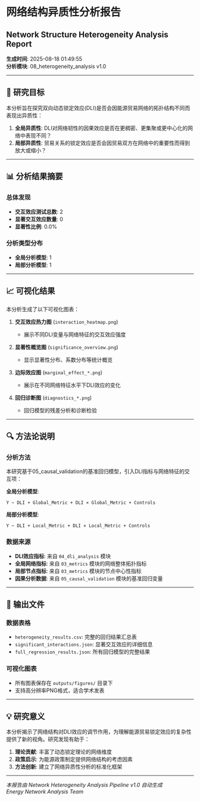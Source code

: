# 网络结构异质性分析报告
## Network Structure Heterogeneity Analysis Report

**生成时间**: 2025-08-18 01:49:55  
**分析模块**: 08_heterogeneity_analysis v1.0

---

## 🎯 研究目标

本分析旨在探究双向动态锁定效应(DLI)是否会因能源贸易网络的拓扑结构不同而表现出异质性：

1. **全局异质性**: DLI对网络韧性的因果效应是否在更稠密、更集聚或更中心化的网络中表现不同？
2. **局部异质性**: 贸易关系的锁定效应是否会因贸易双方在网络中的重要性而得到放大或缩小？

---

## 📊 分析结果摘要

### 总体发现

- **交互效应测试总数**: 2
- **显著交互效应数量**: 0
- **显著性比例**: 0.0%

### 分析类型分布

- **全局分析模型**: 1
- **局部分析模型**: 1

---

## 📈 可视化结果

本分析生成了以下可视化图表：

1. **交互效应热力图** (`interaction_heatmap.png`)
   - 展示不同DLI变量与网络特征的交互效应强度
   
2. **显著性概览图** (`significance_overview.png`)
   - 显示显著性分布、系数分布等统计概览
   
3. **边际效应图** (`marginal_effect_*.png`)
   - 展示在不同网络特征水平下DLI效应的变化
   
4. **回归诊断图** (`diagnostics_*.png`)
   - 回归模型的残差分析和诊断检验

---

## 🔍 方法论说明

### 分析方法

本研究基于05_causal_validation的基准回归模型，引入DLI指标与网络特征的交互项：

**全局分析模型**:
```
Y ~ DLI + Global_Metric + DLI × Global_Metric + Controls
```

**局部分析模型**:
```
Y ~ DLI + Local_Metric + DLI × Local_Metric + Controls
```

### 数据来源

- **DLI效应指标**: 来自 `04_dli_analysis` 模块
- **全局网络指标**: 来自 `03_metrics` 模块的网络整体拓扑指标
- **局部节点指标**: 来自 `03_metrics` 模块的节点中心性指标
- **因果分析数据**: 来自 `05_causal_validation` 模块的基准回归变量

---

## 📁 输出文件

### 数据表格
- `heterogeneity_results.csv`: 完整的回归结果汇总表
- `significant_interactions.json`: 显著交互效应的详细信息
- `full_regression_results.json`: 所有回归模型的完整结果

### 可视化图表
- 所有图表保存在 `outputs/figures/` 目录下
- 支持高分辨率PNG格式，适合学术发表

---

## 💡 研究意义

本分析揭示了网络结构对DLI效应的调节作用，为理解能源贸易锁定效应的复杂性提供了新的视角。研究发现有助于：

1. **理论贡献**: 丰富了动态锁定理论的网络维度
2. **政策启示**: 为能源政策制定提供网络结构的考虑因素
3. **方法创新**: 建立了网络异质性分析的标准化框架

---

*本报告由 Network Heterogeneity Analysis Pipeline v1.0 自动生成*  
*Energy Network Analysis Team*
